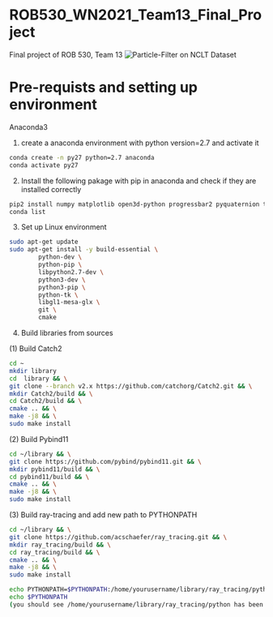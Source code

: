 # ROB530_WN2021_Team13_Final_Project
Final project of ROB 530, Team 13
![Particle-Filter on NCLT Dataset](https://github.com/ckhdd/ROB530_WN2021_Team13_Final_Project/blob/main/Localization/2013-01-10.gif)
# Pre-requists and setting up environment
Anaconda3
1. create a anaconda environment with python version=2.7 and activate it 
```bash
conda create -n py27 python=2.7 anaconda
conda activate py27
```
2. Install the following pakage with pip in anaconda and check if they are installed correctly
```bash
pip2 install numpy matplotlib open3d-python progressbar2 pyquaternion transforms3d scipy scikit-image networkx psutil torch future imageio pytest
conda list
```
3. Set up Linux environment
```bash
sudo apt-get update 
sudo apt-get install -y build-essential \
        python-dev \
        python-pip \
        libpython2.7-dev \
        python3-dev \
        python3-pip \
        python-tk \
        libgl1-mesa-glx \
        git \
        cmake
```
4. Build libraries from sources 

(1) Build Catch2
```bash
cd ~
mkdir library
cd  library && \
git clone --branch v2.x https://github.com/catchorg/Catch2.git && \
mkdir Catch2/build && \
cd Catch2/build && \
cmake .. && \
make -j8 && \
sudo make install
```

(2) Build Pybind11
```bash
cd ~/library && \
git clone https://github.com/pybind/pybind11.git && \
mkdir pybind11/build && \
cd pybind11/build && \
cmake .. && \
make -j8 && \
sudo make install
```
(3) Build ray-tracing and add new path to PYTHONPATH
```bash
cd ~/library && \
git clone https://github.com/acschaefer/ray_tracing.git && \
mkdir ray_tracing/build && \
cd ray_tracing/build && \
cmake .. && \
make -j8 && \
sudo make install
```
```bash
echo PYTHONPATH=$PYTHONPATH:/home/yourusername/library/ray_tracing/python >> ~/.bashrc
echo $PYTHONPATH
(you should see /home/yourusername/library/ray_tracing/python has been added to $PYTHONPATH)
```

